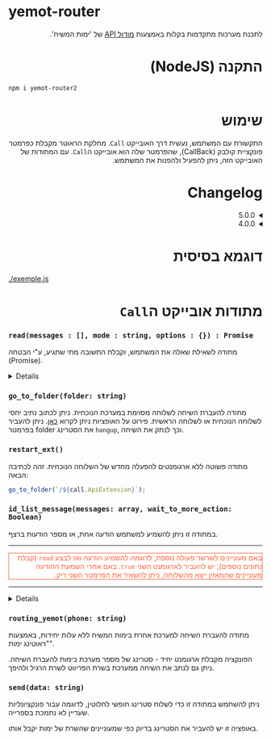 # yemot-router

<div dir="rtl" text-align="right">

לתכנת מערכות מתקדמות בקלות באמצעות [מודול API](https://f2.freeivr.co.il/post/76) של 'ימות המשיח'.

# התקנה (NodeJS)

<div dir="ltr" text-align="left">

```bash
npm i yemot-router2
```

<div dir="rtl" text-align="right">

# שימוש

התקשורת עם המשתמש, נעשית דרך האובייקט `Call`.
מחלקת הראוטר מקבלת כפרמטר פונקציית קולבק (CallBack), שהפרמטר שלה הוא אובייקט ה`Call`.
עם המתודות של האובייקט הזה, ניתן להפעיל ולהפנות את המשתמש.

# **Changelog**
<details>
<summary>5.0.0</summary>

גרסה 5 כוללת שינויים רבים, כולל שינויים שוברים, ושכתוב משמעותי של הAPI הפנימי.
שינויים שוברים עיקריים:

- שם המחלקה `Yemot_router` הוחלף ל `YemotRouter`
- הפרמטרים מהurl לא מוזרקים אוטומטית לאובייקט הcall, אלא זמינים תחת call.req - `call.req.params`/`call.req.query`, בהתאמה, או בקיצור - `call.params`/`call.query`.
- סוג שגיאה חדש: `InputValidationError` - נפלט כאשר הועבר קלט לא חוקי, למשל השמעת הודעת טקסט המכילה תו נקודה.
- ניתן להשתמש במתודות get/post/all כמו באקספרס רגיל. כרגע מתודת `add_fn` נשמרת לצורך תאימות, אבל מומלץ לעדכן.
- `lenght_min` בread מסוג הקלטה תוקן ל`length_min`, כנ"ל `length_max` תוקן ל`length_max`. כרגע הכתיב השגוי עדיין נתמך, אבל יוסר בהמשך.
- שליטה באתחול הראוטר האם יודפסו לוגים פנימיים של הספריה (ברירת מחדל לא - בשונה מבגרסאות הקודמות)
- שמות משתנים הומרו לCamelCase כמקובל, לדוגמה `call_id` הומר ל`callId` וכן הלאה.

בנוסף שיפורים ושינויים רבים לא שוברים, לדוגמה:

- לוג מפורט בהעברת תווים לא חוקיים
- אפשרות העברת מטפל לשגיאות כלליות שלא נתפסו - לא שגיאות פנימיות של הספריה כמו ExitError, אלא שגיאה לא צפויה. מאפשר לדוגמה לשלוח מייל למפתח עם לוג מפורט, ולהשמיע למשתמש הודעת שגיאה כללית במקום שהתהליך יקרוס.
- שינויים ושיפורים רבים נוספים מאחורי הקלעים.

**5.1.0**
כל הפרמטרים שמתחילים במילה Api (פרמטרים אוטומטיים של ימות), לדוגמה `ApiExtension`, `ApiPhone`, כן מוזרקים אוטומטית לאובייקט הCall.

**5.1.1**
תוקן באג שבו ניתוק מחוץ לפונקציה (לדוגמה השמעת id_list_message, יציאה מהשלוחה ואז ניתוק) היה מפעיל את הפונקציה.
</details>

<details>
<summary>4.0.0</summary>
בגרסה 4.0.0 שינוי משמעותי:

במקום לבדוק בכל פעם את המאפיין `hangup`,

כעת בעת ניתוק, פשוט תיזרק שגיאה.

ניתן לתפוס אותה להתנהגות מותאמת אישית (ראה דוגמה בקובץ `exemple.js/.`),

או להתעלם, לעצירה של ריצת הפונקציה (ללא עצירה של התהליך כולו, כיוון שהשגיאה יותר גבוה - ע"י הספריה)

</details>

# דוגמא בסיסית

<div dir="ltr" text-align="left">

[./exemple.js](exemple.js)

<div dir="rtl" text-align="right">

# מתודות אובייקט ה`Call`

<div dir="ltr" text-align="left">

### `read(messages : [], mode : string, options : {}) : Promise`

מתודה לשאילת שאלה את המשתמש, וקבלת התשובה מתי שתגיע, ע"י הבטחה (Promise).

<details>
<div dir="rtl" text-align="right">

#### הפרמטר `messages`

הפרמטר הראשון, הוא השאלה שהמשתמש ישמע. מערך של אובייקטים, שכל אחד מהם הוא קובץ או הקראה, שתושמע למשתמש.

טקסט שיוקרא למשתמש:

<div dir="ltr" text-align="left">

```js
let messages = [{ type: "text", data: "היי, תקיש 10" }];
let messages = [{ type: "text", data: "היי, תקיש 10" }];
```

<div dir="rtl" text-align="right">
השמעת קובץ במערכת:
<div dir="ltr" text-align="left">

```js
let messages = [{ type: "file", data: "000" }];
```

<div dir="rtl" text-align="right">
השמעת מספר:
<div dir="ltr" text-align="left">

```js
let messages = [{ type: "number", data: "512" }];
```

<div dir="rtl" text-align="right">
השמעת ספרות:
<div dir="ltr" text-align="left">

```js
let messages = [{ type: "digits", data: "077313770" }];
```

<div dir="rtl" text-align="right">
הקראת קובץ טקסט הנמצא במערכת:

<div dir="ltr" text-align="left">

```js
let messages = [{ type: "speech", data: "000" }];
```

<div dir="rtl" text-align="right">
הקראת אותיות באנגלית:

<div dir="ltr" text-align="left">

```js
let messages = [{ type: "alpha", data: "abc@gmail.com" }];
```

<div dir="rtl" text-align="right">

#### הפרמטר `mode`

הפרמטר הזה קובע, האם לקבל תשובה, ע"י הקשה, זיהוי דיבור, או הקלטה.

האפשרויות:

<div dir="ltr" text-align="left">

`tap` = הקשה

`stt` = זיהוי דיבור

`record` = הקלטה

<div dir="rtl" text-align="right">

#### הפרמטר `options`

בפרמטר הזה, ניתן להעביר אפשרויות נוספות, כגון סך הקשות מינימלי, מקסימלי, וכו'.

##### ערכי ברירת מחדל - הקשה

<div dir="ltr" text-align="left">

```js
let options = {

	/* שם הערך בימות
	 ברירת מחדל, נקבע אוטומטית,
	 val_1, val_2 ... */
	val_name: "val_x",

	/* האם לבקש את הערך שוב אם קיים. */
	re_enter_if_exists: false,

	/* כמות ההקשות המקסימלית */
	max: "*",

	/* כמות ההקשות המינימלית */
	min: 1,

	/* שניות להמתנה */
	sec_wait: 7,

	/* צורת ההשמעה למשתמש את הקשותיו */
	/* באם מעוניינים במקלדת שונה ממקלדת ספרות, כגון EmailKeyboard או HebrewKeyboard, יש להכניס כאן את סוג המקלדת
	[ראו exemple.js]
	האופציות הקיימות:
	"Number" | "Digits" | "File" | "TTS" | "Alpha" | "No" | "HebrewKeyboard" |
	"EmailKeyboard" | "EnglishKeyboard" | "DigitsKeyboard" | "TeudatZehut" |
	 "Price" | "Time" | "Phone" | "No"
	פירוט על כל אופציה ניתן למצוא בתיעוד מודול API של ימות המשיח, תחת"הערך השישי (הקשה)".
	*/
	play_ok_mode: "No",

	/* האם לחסום הקשה על כוכבית */
	block_asterisk: false,

	/* האם לחסום הקשה על אפס */
	block_zero: false,

	/* החלפת תווים*/
	replace_char: "",

	/* ספרות מותרות להקשה - מערך
	[1, 2, 3 ...]
	*/
	digits_allowed: [],

	/* אחרי כמה שניות להשמיע שוב את השאלה */
	amount_attempts: "",

	/* אם המשתמש לא ענה, האם לשלוח ערך*/
	read_none: false,

	/* הערך שיישלח באין תשובה */
	read_none_var: ""

	/* האם לחסום שינוי שפת מקלדת */
	block_change_type_lang: false,
}
```

<div dir="rtl" text-align="right">

##### ערכי ברירת מחדל - זיהוי דיבור:

<div dir="ltr" text-align="left">

```js
let options = {
  lang: "",

  allow_typing: false,
};
```

<div dir="rtl" text-align="right">

##### ערכי ברירת מחדל - הקלטה

<div dir="ltr" text-align="left">

```js
let options = {
  path: "",

  file_name: "",

  record_ok: true,

  record_hangup: false,

  record_attach: false,

  length_min: "",

  length_max: "",
};
```

</details>

### `go_to_folder(folder: string)`

מתודה להעברת השיחה לשלוחה מסוימת במערכת הנוכחית.
ניתן לכתוב נתיב יחסי לשלוחה הנוכחית או לשלוחה הראשית. פירוט על האופציות ניתן לקרוא [כאן](https://f2.freeivr.co.il/post/58).
ניתן להעביר בפרמטר folder את הסטרינג `hangup`, וכך לנתק את השיחה.

### `restart_ext()`

מתודה פשוטה ללא ארגומנטים להפעלה מחדש של השלוחה הנוכחית.
זהה לכתיבה הבאה:

```js
go_to_folder(`/${call.ApiExtension}`);
```

### `id_list_message(messages: array, wait_to_more_action: Boolean)`

במתודה זו ניתן להשמיע למשתמש הודעה אחת, או מספר הודעות ברצף.

---

<div style="border: 1.5px solid; color: #ff6037" dir="rtl">
באם מעוניינים לשרשר פעולה נוספת, לדוגמה להשמיע הודעה ואז לבצע <code>read</code> (קבלת נתונים נוספים), יש להעביר לארגומנט השני <code>true</code>.
באם אחרי השמעת ההודעה מעוניינים שהמאזין ייצא מהשלוחה, ניתן להשאיר את הפרמטר השני ריק.
</div>

---

<details>
הפונקציה מקבלת כארגומנט ראשון מערך של אובייקטי הודעה. כל אובייקט במערך צריך להיות במבנה הבא:

```js
{ type: string, data: string }
```

ואם ה`type` הוא `zmanim`:

```js
{  type: string, data: object }
```

ראה פירוט נוסף להלן.

#### הפרמטר `type`

הערך `type` מקבל סטרינג של סוג ההשמעה.
האפשרויות הקיימות עבור type הן:

- `file` - השמעת קובץ מתוך המערכת או מהמאגר הגלובלי
- `digits` - השמעת ספרות (לדוגמה 111 המערכת תשמיע "אחת אחת אחת")
- `number` - השמעת מספר (לדוגמה 111 המערכת תשמיע "מאה ואחת עשרה")
- `alpha` - השמעת אותיות (לדוגמה abc המערכת תשמיע "איי בי סי")
- `text` - הקראת טקסט
- `speech` - הקראת טקסט מתוך קובץ במערכת
- `zmanim` - השמעה שעה לפי משתנה
- `go_to_folder` - מעבר לשלוחה אחרת (לא ניתן לשרשר הודעות/פקודות נוספות לאחר פקודה זו)
- `system_message` - השמעת הודעת מערכת (מקבל ב`data` את מספר ההודעה, עם או בלי `M` בהתחלה.)
- `music_on_hold` - מוזיקה בהמתנה
- `date` - השמעת תאריך לועזי (יש לכתוב את התאריך בפורמט dd/mm/yyyy)
- `dateH` - השמעת תאריך עברי (יש לכתוב את התאריך הלועזי בפורמט dd/mm/yyyy)

#### הפרמטר `data`

הערך `data` מקבל את תוכן ההודעה להשמעה - עבור השמעת ספרות/אותיות/טקסט, או את נתיב הקובץ/התקיה עבור file/go_to_folder (בהתאמה).

חריג הוא הטייפ **zmanim**:

עבור השמעת זמנים (כלומר אם הערך של type הוא `zmanim`), הערך השני (`data`) יהיה **אובייקט**, ולא סטרינג, במבנה הבא:

```js
{
 time: string, // optional, default: "T" (current time)
 zone: string // optional, default: "IL/Jerusalem",
 difference: string
}
```

#### הערך `time`:

סוג הזמן שרוצים להשמיע.

ברירת מחדל: "`T`" = השעה הנוכחית.

#### הערך `zone`:

אזור הזמן שעבורו יש לחשב את הזמנים.

ברירת מחדל: `IL/Jerusalem`.

ניתן לראות [כאן](https://f2.freeivr.co.il/post/82868) את רשימת אזורי הזמן הקיימים במערכת.

ניתן לראות [כאן](https://f2.freeivr.co.il/post/82875) את רשימת הזמנים האפשריים.

#### הערך `difference`:

ערך זה משמש להוספה/הסרה מלאכותית של זמן על הזמן שמשמיעים.
באם לא יועבר פרמטר זה, יושמע הזמן ללא שינוי.

הערך **`difference`** מכיל קודם את סוג הפעולה - פלוס (+) להוספת זמן, או מינוס (-) להפחתת זמן, ואז את הזמן על פי הצורה הבאה: Y - שנה M - חודש D - יום H - שעה m - דקה S - שניה s - אלפית שניה למשל, עבור 20 דקות אחורה יש להגדיר `m20-`, עבור 3 שעות קדימה יש לרשום `H3+`. עבור יומיים אחורה יש לרשום `D1-`.

לדוגמה, עבור השמעת זמן שקיעת החמה מחר בעיר בני ברק:

```js
let messages = [
  {
    type: "zmanim",
    data: {
      time: "sunset",
      zone: "IL/Bney_Brak",
      difference: "+1D",
    },
  },
];
```

</details>

### `routing_yemot(phone: string)`

מתודה להעברת השיחה למערכת אחרת בימות המשיח ללא עלות יחידות, באמצעות "ראוטינג ימות".

הפונקציה מקבלת ארגומנט יחיד - סטרינג של מספר מערכת בימות להעברת השיחה.
ניתן גם לנתב את השיחה ממערכת בשרת הפריווט לשרת הרגיל ולהיפך.

### `send(data: string)`

ניתן להשתמש במתודה זו כדי לשלוח סטרינג חופשי לחלוטין, לדוגמה עבור פונקציונליות שעדיין לא נתמכת בספרייה.

באופציה זו יש להעביר את הסטרינג בדיוק כפי שמעוניינים שהשרת של ימות יקבל אותו.
